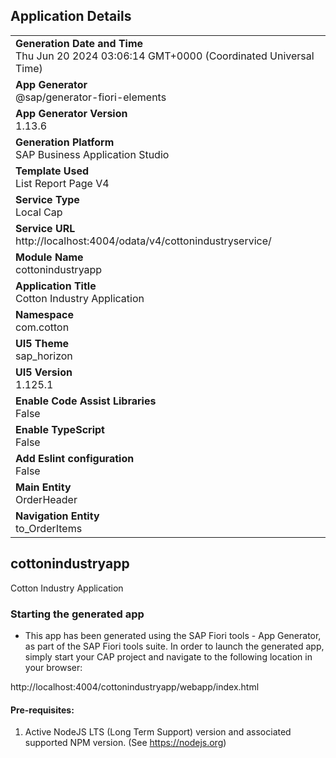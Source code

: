 ## Application Details
|               |
| ------------- |
|**Generation Date and Time**<br>Thu Jun 20 2024 03:06:14 GMT+0000 (Coordinated Universal Time)|
|**App Generator**<br>@sap/generator-fiori-elements|
|**App Generator Version**<br>1.13.6|
|**Generation Platform**<br>SAP Business Application Studio|
|**Template Used**<br>List Report Page V4|
|**Service Type**<br>Local Cap|
|**Service URL**<br>http://localhost:4004/odata/v4/cottonindustryservice/
|**Module Name**<br>cottonindustryapp|
|**Application Title**<br>Cotton Industry Application|
|**Namespace**<br>com.cotton|
|**UI5 Theme**<br>sap_horizon|
|**UI5 Version**<br>1.125.1|
|**Enable Code Assist Libraries**<br>False|
|**Enable TypeScript**<br>False|
|**Add Eslint configuration**<br>False|
|**Main Entity**<br>OrderHeader|
|**Navigation Entity**<br>to_OrderItems|

## cottonindustryapp

Cotton Industry Application

### Starting the generated app

-   This app has been generated using the SAP Fiori tools - App Generator, as part of the SAP Fiori tools suite.  In order to launch the generated app, simply start your CAP project and navigate to the following location in your browser:

http://localhost:4004/cottonindustryapp/webapp/index.html

#### Pre-requisites:

1. Active NodeJS LTS (Long Term Support) version and associated supported NPM version.  (See https://nodejs.org)


